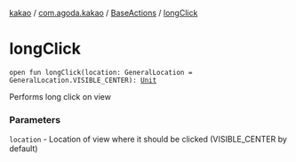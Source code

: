 [kakao](../../index.md) / [com.agoda.kakao](../index.md) / [BaseActions](index.md) / [longClick](.)

# longClick

`open fun longClick(location: GeneralLocation = GeneralLocation.VISIBLE_CENTER): `[`Unit`](https://kotlinlang.org/api/latest/jvm/stdlib/kotlin/-unit/index.html)

Performs long click on view

### Parameters

`location` - Location of view where it should be clicked (VISIBLE_CENTER by default)
